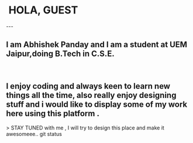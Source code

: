 <h1>&#160HOLA, GUEST</h1>
---
<h2>I am Abhishek Panday and I am a student at UEM Jaipur,doing B.Tech in C.S.E.</h2><br>
<h2>I enjoy coding and always keen to learn new things all the time,
also really enjoy designing stuff and i would like to display some of my work here using this platform .</h2>
> STAY TUNED with me , I will try to design this place and make it awesomeee..
git status
